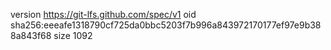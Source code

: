 version https://git-lfs.github.com/spec/v1
oid sha256:eeeafe1318790cf725da0bbc5203f7b996a843972170177ef97e9b388a843f68
size 1092
